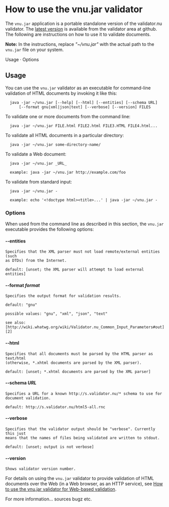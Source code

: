 # How to use the vnu.jar validator

The `vnu.jar` application is a portable standalone version of the validator.nu
validator. The [latest version][1] is available from the validator area at
github. The following are instructions on how to use it to validate documents.

   [1]: https://github.com/validator/validator.github.io/releases

**Note:** In the instructions, replace _"~/vnu.jar"_ with the actual path to the
`vnu.jar` file on your system.

Usage · Options

## Usage

You can use the `vnu.jar` validator as an executable for command-line validation
of HTML documents by invoking it like this:

      java -jar ~/vnu.jar [--help] [--html] [--entities] [--schema URL]
          [--format gnu|xml|json|text] [--verbose] [--version] FILES

To validate one or more documents from the command line:

      java -jar ~/vnu.jar FILE.html FILE2.html FILE3.HTML FILE4.html...

To validate all HTML documents in a particular directory:

      java -jar ~/vnu.jar some-directory-name/

To validate a Web document:

      java -jar ~/vnu.jar _URL_

      example: java -jar ~/vnu.jar http://example.com/foo

To validate from standard input:

      java -jar ~/vnu.jar -

      example: echo '<!doctype html><title>...' | java -jar ~/vnu.jar -

### Options

When used from the command line as described in this section, the `vnu.jar`
executable provides the following options:

#### --entities

    Specifies that the XML parser must not load remote/external entities (such
    as DTDs) from the Internet.

    default: [unset; the XML parser will attempt to load external entities]

#### --format _format_

    Specifies the output format for validation results.

    default: "gnu"

    possible values: "gnu", "xml", "json", "text"

    see also:
    [http://wiki.whatwg.org/wiki/Validator.nu_Common_Input_Parameters#out][2]

   [2]: http://wiki.whatwg.org/wiki/Validator.nu_Common_Input_Parameters#out

#### --html

    Specifies that all documents must be parsed by the HTML parser as text/html
    (otherwise, *.xhtml documents are parsed by the XML parser).

    default: [unset; *.xhtml documents are parsed by the XML parser]

#### --schema _URL_

    Specifies a URL for a known http://s.validator.nu/* schema to use for
    document validation.

    default: http://s.validator.nu/html5-all.rnc

#### --verbose

    Specifies that the validator output should be "verbose". Currently this just
    means that the names of files being validated are written to stdout.

    default: [unset; output is not verbose]

#### --version

    Shows validator version number.

For details on using the `vnu.jar` validator to provide validation of HTML
documents over the Web (in a Web browser, as an HTTP service), see [How to use
the vnu.jar validator for Web-based validation][3].

   [3]: http://validator.github.io/web-based-usage.html

For more information... sources bugz etc.

